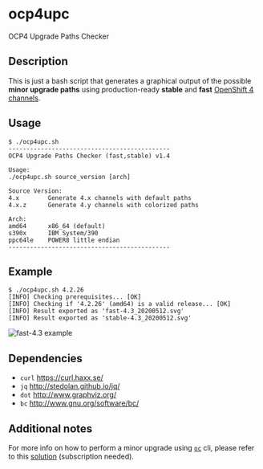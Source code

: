# ocp4upc
OCP4 Upgrade Paths Checker
## Description
This is just a bash script that generates a graphical output of the possible **minor upgrade paths** using production-ready **stable** and **fast** [OpenShift 4 channels](https://docs.openshift.com/container-platform/4.4/updating/updating-cluster-between-minor.html#understanding-upgrade-channels_updating-cluster-between-minor).
## Usage
~~~
$ ./ocp4upc.sh
---------------------------------------------
OCP4 Upgrade Paths Checker (fast,stable) v1.4

Usage:
./ocp4upc.sh source_version [arch]

Source Version:
4.x        Generate 4.x channels with default paths
4.x.z      Generate 4.y channels with colorized paths

Arch:
amd64      x86_64 (default)
s390x      IBM System/390
ppc64le    POWER8 little endian
---------------------------------------------
~~~
## Example
~~~
$ ./ocp4upc.sh 4.2.26
[INFO] Checking prerequisites... [OK] 
[INFO] Checking if '4.2.26' (amd64) is a valid release... [OK] 
[INFO] Result exported as 'fast-4.3_20200512.svg'
[INFO] Result exported as 'stable-4.3_20200512.svg'
~~~
![fast-4.3 example](https://github.com/pamoedom/ocp4upc/blob/master/examples/fast-4.3_20200512.png)
## Dependencies
- `curl` <https://curl.haxx.se/>
- `jq` <http://stedolan.github.io/jq/>
- `dot` <http://www.graphviz.org/>
- `bc` <http://www.gnu.org/software/bc/>
## Additional notes
For more info on how to perform a minor upgrade using [`oc`](https://mirror.openshift.com/pub/openshift-v4/clients/ocp/latest/) cli, please refer to this [solution](https://access.redhat.com/solutions/4606811) (subscription needed).
